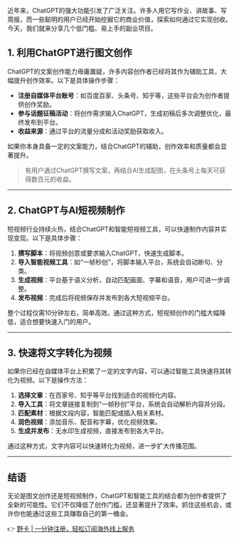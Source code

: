 近年来，ChatGPT的强大功能引发了广泛关注。许多人用它写作业、讲故事、写周报，而一些聪明的用户已经开始挖掘它的商业价值，探索如何通过它实现创收。今天，我们就来分享几个低门槛、易上手的副业项目。

## 1. 利用ChatGPT进行图文创作

ChatGPT的文案创作能力毋庸置疑，许多内容创作者已经将其作为辅助工具，大幅提升创作效率。以下是具体操作步骤：

- **注册自媒体平台账号**：如百度百家、头条号、知乎等，这些平台会为创作者提供创作奖励。
- **参与话题征稿活动**：将创作需求输入ChatGPT，生成初稿后多次调整优化，最终发布到平台。
- **收益来源**：通过平台的流量分成和活动奖励获取收入。

如果你本身具备一定的文案能力，结合ChatGPT的辅助，创作效率和质量都会显著提升。

> 有用户通过ChatGPT撰写文案，再结合AI生成配图，在头条号上每天可获得数百元的收益。

---

## 2. ChatGPT与AI短视频制作

短视频行业持续火热，结合ChatGPT和智能短视频工具，可以快速制作内容并实现变现。以下是具体步骤：

1. **撰写脚本**：将视频创意或要求输入ChatGPT，快速生成脚本。
2. **导入智能视频工具**：如“一帧秒创”，将脚本输入平台，系统会自动断句、分类。
3. **生成视频**：平台基于语义分析，自动匹配画面、字幕和语音，用户可进一步调整。
4. **发布视频**：完成后将视频保存并发布到各大短视频平台。

整个过程仅需10分钟左右，简单高效。通过这种方式，短视频创作的门槛大幅降低，适合想要快速入门的用户。

---

## 3. 快速将文字转化为视频

如果你已经在自媒体平台上积累了一定的文字内容，可以通过智能工具快速将其转化为视频。以下是操作方法：

1. **选择文章**：在百家号、知乎等平台找到适合的视频化内容。
2. **导入工具**：将文章链接复制到“一帧秒创”平台，系统会自动解析内容并分段。
3. **匹配素材**：根据文段内容，智能匹配或插入相关素材。
4. **润色视频**：添加音乐、配音和字幕，优化视频效果。
5. **生成并发布**：无水印生成视频，直接发布到各大平台。

通过这种方式，文字内容可以快速转化为视频，进一步扩大传播范围。

---

## 结语

无论是图文创作还是短视频制作，ChatGPT和智能工具的结合都为创作者提供了全新的可能性。它们不仅降低了创作门槛，还显著提升了效率。抓住这些机会，或许你也能通过这些工具赚取自己的第一桶金。

👉 [野卡 | 一分钟注册，轻松订阅海外线上服务](https://bit.ly/bewildcard)